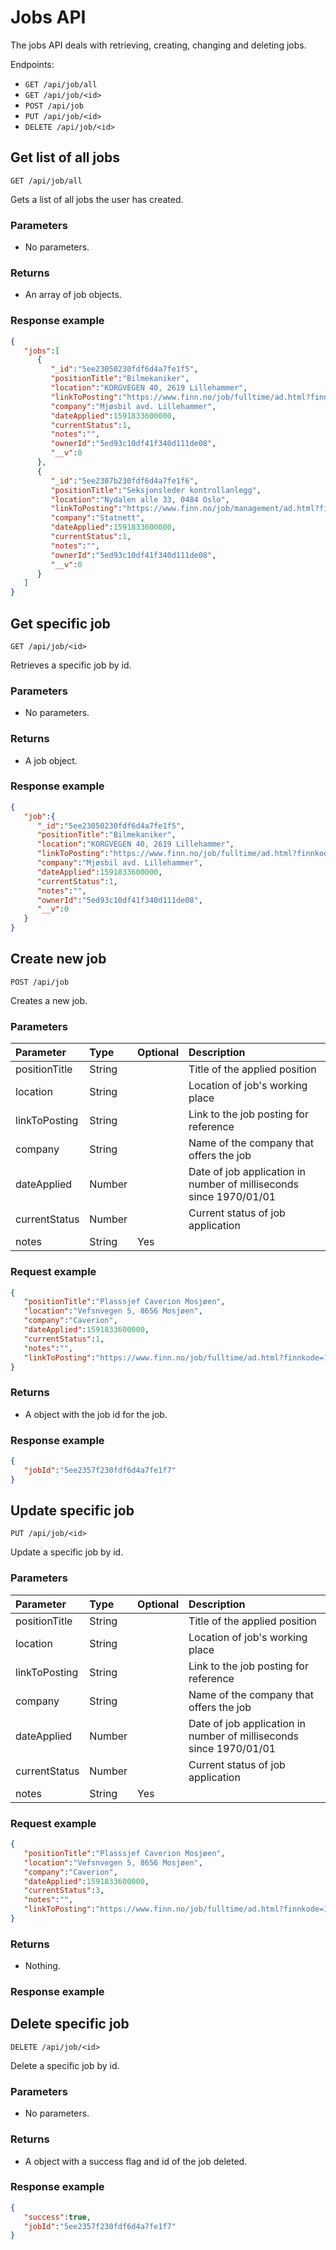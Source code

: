 # Jobs API
The jobs API deals with retrieving, creating, changing and deleting jobs. 

Endpoints:
- `GET /api/job/all`
- `GET /api/job/<id>`
- `POST /api/job`
- `PUT /api/job/<id>`
- `DELETE /api/job/<id>`

## Get list of all jobs
`GET /api/job/all`

Gets a list of all jobs the user has created.

### Parameters
- No parameters.

### Returns
- An array of job objects.

### Response example
```json
{
   "jobs":[
      {
         "_id":"5ee23050230fdf6d4a7fe1f5",
         "positionTitle":"Bilmekaniker",
         "location":"KORGVEGEN 40, 2619 Lillehammer",
         "linkToPosting":"https://www.finn.no/job/fulltime/ad.html?finnkode=181779920",
         "company":"Mjøsbil avd. Lillehammer",
         "dateApplied":1591833600000,
         "currentStatus":1,
         "notes":"",
         "ownerId":"5ed93c10df41f340d111de08",
         "__v":0
      },
      {
         "_id":"5ee2307b230fdf6d4a7fe1f6",
         "positionTitle":"Seksjonsleder kontrollanlegg",
         "location":"Nydalen alle 33, 0484 Oslo",
         "linkToPosting":"https://www.finn.no/job/management/ad.html?finnkode=181781401",
         "company":"Statnett",
         "dateApplied":1591833600000,
         "currentStatus":1,
         "notes":"",
         "ownerId":"5ed93c10df41f340d111de08",
         "__v":0
      }
   ]
}
```

## Get specific job
`GET /api/job/<id>`

Retrieves a specific job by id.

### Parameters
- No parameters.

### Returns
- A job object.

### Response example
```json
{
   "job":{
      "_id":"5ee23050230fdf6d4a7fe1f5",
      "positionTitle":"Bilmekaniker",
      "location":"KORGVEGEN 40, 2619 Lillehammer",
      "linkToPosting":"https://www.finn.no/job/fulltime/ad.html?finnkode=181779920",
      "company":"Mjøsbil avd. Lillehammer",
      "dateApplied":1591833600000,
      "currentStatus":1,
      "notes":"",
      "ownerId":"5ed93c10df41f340d111de08",
      "__v":0
   }
}
```

## Create new job
`POST /api/job`

Creates a new job.

### Parameters
| Parameter     | Type   | Optional | Description                                                        |
| :------------ | :----- | :------- | :----------------------------------------------------------------- |
| positionTitle | String |          | Title of the applied position                                      |
| location      | String |          | Location of job's working place                                    |
| linkToPosting | String |          | Link to the job posting for reference                              |
| company       | String |          | Name of the company that offers the job                            |
| dateApplied   | Number |          | Date of job application in number of milliseconds since 1970/01/01 |
| currentStatus | Number |          | Current status of job application                                  |
| notes         | String | Yes      |                                                                    |

### Request example
```json
{
   "positionTitle":"Plasssjef Caverion Mosjøen",
   "location":"Vefsnvegen 5, 8656 Mosjøen",
   "company":"Caverion",
   "dateApplied":1591833600000,
   "currentStatus":1,
   "notes":"",
   "linkToPosting":"https://www.finn.no/job/fulltime/ad.html?finnkode=181771560"
}
```

### Returns
- A object with the job id for the job.

### Response example
```json
{
   "jobId":"5ee2357f230fdf6d4a7fe1f7"
}
```

## Update specific job
`PUT /api/job/<id>`

Update a specific job by id.

### Parameters
| Parameter     | Type   | Optional | Description                                                        |
| :------------ | :----- | :------- | :----------------------------------------------------------------- |
| positionTitle | String |          | Title of the applied position                                      |
| location      | String |          | Location of job's working place                                    |
| linkToPosting | String |          | Link to the job posting for reference                              |
| company       | String |          | Name of the company that offers the job                            |
| dateApplied   | Number |          | Date of job application in number of milliseconds since 1970/01/01 |
| currentStatus | Number |          | Current status of job application                                  |
| notes         | String | Yes      |                                                                    |

### Request example
```json
{
   "positionTitle":"Plasssjef Caverion Mosjøen",
   "location":"Vefsnvegen 5, 8656 Mosjøen",
   "company":"Caverion",
   "dateApplied":1591833600000,
   "currentStatus":3,
   "notes":"",
   "linkToPosting":"https://www.finn.no/job/fulltime/ad.html?finnkode=181771560"
}
```

### Returns
- Nothing.

### Response example

## Delete specific job
`DELETE /api/job/<id>`

Delete a specific job by id.

### Parameters
- No parameters.

### Returns
- A object with a success flag and id of the job deleted.

### Response example
```json
{
   "success":true,
   "jobId":"5ee2357f230fdf6d4a7fe1f7"
}
```
